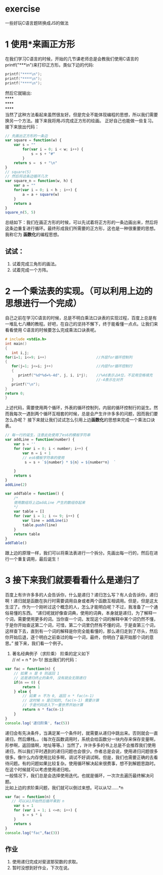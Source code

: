 # exercise
一些好玩C语言题转换成JS的做法

# 1 使用*来画正方形
在我们学习C语言的时候，开始的几节课老师总是会教我们使用C语言的 printf("***\n")来打印正方形。类似下边的代码: 
``` c
printf("****\n");    
printf("****\n");     
printf("****\n");
```               
然后它就输出:<br>
              ****      
              ****      
              ****<br>
当然了这种方法看起来虽然很友好。但是完全不能体现编程的思想，所以我们需要换另一个方法。接下来我将用JS完成正方形的绘画。
正好自己也能做一些复习。接下来放出代码：
``` javascript
// 先画出正方形的一条边
var square = function(w) {
	var s = ""
		for(var i = 0; i < w; i++) {
			s = s + "#"
		}
	return s =  s + "\n"
}
// square(5)
// 然后将这条边循环几次
var square_n = function(w, h) {
	var a = ""
	for(var i = 0; i < h ; i++) {
		a = a + square(w)
	}
	return a 
}
square_n(5, 5)
```
总结如下：我们在画正方形的时候，可以先试着将正方形的一条边画出来，然后将这条边重复进行循环。最终形成我们所需要的正方形，这也是一种很重要的思想。我称它为
<b>函数化</b>的编程思想。
## 试试： 
1. 试着完成三角形的画法。
2. 试着完成一个方阵。   






# 2 一个乘法表的实现。（可以利用上边的思想进行一个完成）
 自己之前在学习C语言的时候，总是不明白乘法口诀表的实现过程，百度上总是有一堆乱七八糟的教程。好吧，在自己的坚持不懈下，终于能看懂一点点。让我们来看看使用
 C语言的时候要怎么完成乘法口诀表呢。
 ``` c
 # include <stdio.h>
int main()
{
    int i,j;
 for(i=1; i<=9; i++)                       //外层for循环控制列
 {
    for(j=1; j<=i; j++)                    //内层for循环控制行
    {
       printf("%d*%d=%-4d", j, i, i*j);    //%4d表示占4位，不足用空格填充
    }                                      //-4表示左对齐
    printf("\n");
 }
 return 0;
}
```
上述代码，需要使用两个循环，外表的循环控制列，内层的循环控制行的诞生。然而我每次一遇到两个循环互相套的时候，总是会产生许许多多的问题，因而我们要怎么办呢？
接下来就让我们试试怎么引用上边<b>函数化</b>的思想来完成一个乘法口诀表。
``` javascript
// 每一行的诞生，注意此处使用了es6的模板字符串
var addLine = function(number) {
    var s = ''
    for (var i = 0; i < number; i++) {
        var n = i + 1
        // es6模板字符串的使用
         s = s + `${number} * ${n} = ${number*n}  `
       
    }
    return s
}
addLine(2)

var addTable = function() {
    /*
    使用数组将上边addLine 产生的数组存起来
    */
    var table = []
    for (var i = 1; i <= 9; i++) {
        var line = addLine(i)
        table.push(line)
    }
    return table
}
addTable()
```
跟上边的原理一样，我们可以将乘法表进行一个拆分。先画出每一行的，然后在进行一个重复调用，最后诞生！

# 3 接下来我们就要看看什么是递归了
百度上有许许多多的人会告诉你，什么是递归？递归怎么写？有人会告诉你，递归啊！递归就是函数在执行时需要调用自身或者两个函数互相调用。但是，但是这太生涩了。作为一个刚听过这个概念的人，怎么才能明白呢？不过，我准备了一个通俗易懂的东西。
“递归呢就好像查词典，使用的词典，本身就是递归，为了解释一个词，需要使用更多的词。当你查一个词，发现这个词的解释中某个词仍然不懂，于是你开始查这第二个词，可惜，第二个词里仍然有不懂的词，于是查第三个词，这样查下去，直到有一个词的解释是你完全能看懂的，那么递归走到了尽头，然后你开始后退，逐个明白之前查过的每一个词，最终，你明白了最开始那个词的意思。”
接下来，我们看一个例子。
1. 著名经典例子（求阶乘）
阶乘的定义如下<br/>
// n! = n * (n-1)!
放出我们的代码：</br>
``` javascript
var fac = function(n) {
    // 如果 n 是 0 则返回 1
    // 这是递归终止的条件, 没有就会无限递归
    if(n == 0) {
        return 1
    } else {
        // 如果 n 不为 0, 返回 n * fac(n-1)
        // 这时候 n 是已知的, fac(n-1) 需要计算
        // 于是代码进入下一重世界开始计算
        return n * fac(n-1)
    }
}
console.log('递归阶乘', fac(5))
```
递归会有先决条件，当满足某一个条件时，就需要从递归中跳出来。否则就会一直递归，然后爆栈。。（每次在函数调用时，系统会给函数分一块内存来保存变量啊，形参啊，返回值啊，地址等等。）当然了，许许多多的书上总是不会推荐我们使用递归，所以我们平时遇到的递归问题也会很少。作者总是会说，使用递归问题很多很多。像什么内存使用比较多啊，调试不好调试啊。但是，我们也需要正确的去看待问题。有的问题如果比较复杂。使用循环解决起来很费事，想不到解题思路时。在这个时候就可以考虑使用递归啦。<br/>
一般情况下，我们总是会选择使用迭代。也就是循环，一次次去遍历最终解决问题。</br>
比如上边的求阶乘问题，我们就可以倒过来想。可以从1*2*......*n</br>
``` JavaScript
var fac = function(n) {
   // 可以从1开始然后循环乘到 n
    var s = 1
    for (var i = 1; i <=n; i++) {
        s = s * i
    }
    return s
}
console.log("fac",fac(3))
```
## 作业
1. 使用递归完成对斐波那契数的求取。
2. 暂时没想到好作业，下次在说。







